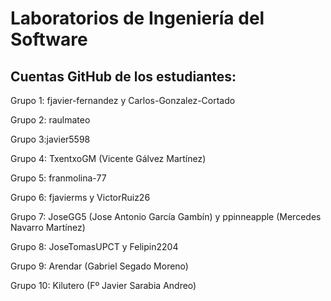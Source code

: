 # Laboratorios de Ingeniería del Software
## Cuentas GitHub de los estudiantes:
Grupo 1: fjavier-fernandez y Carlos-Gonzalez-Cortado

Grupo 2: raulmateo

Grupo 3:javier5598

Grupo 4: TxentxoGM (Vicente Gálvez Martínez)

Grupo 5: franmolina-77

Grupo 6: fjavierms y VictorRuiz26

Grupo 7: JoseGG5 (Jose Antonio García Gambín) y ppinneapple (Mercedes Navarro Martínez)

Grupo 8: JoseTomasUPCT y Felipin2204

Grupo 9: Arendar (Gabriel Segado Moreno)

Grupo 10: Kilutero (Fº Javier Sarabia Andreo)
